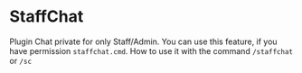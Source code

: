 # StaffChat
Plugin Chat private for only Staff/Admin.
You can use this feature, if you have permission `staffchat.cmd`. How to use it with the command `/staffchat` or `/sc`
